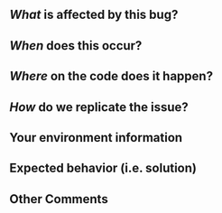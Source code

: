 <!--
Please ensure your issue adheres to the following guidelines:
- [ ] If there is a algorithm or native (c++) problem. Go to https://github.com/HIT-SCIR/ltp/issues
- [ ] Search previous issue before making a new one, as yours may be a duplicate.
- [ ] Use a simple _distinguishable_ sentence which can describe your problem.
-->

## *What* is affected by this bug?
<!-- Eg. building failed, memory leak, program terminated. -->

## *When* does this occur?
<!-- Eg. when analyze the sentence "xxx", when the program run for about 4 hours. (Does it possibly occur or occur every time?) -->

## *Where* on the code does it happen?
<!-- Eg. when i call the api xxx and then call xxx the program will crash. (show the process code if needed.) -->

## *How* do we replicate the issue?
<!-- Please be specific as possible. Use dashes (-) or numbers (1.) to create a list of steps -->

## Your environment information
<!-- OS, languages, IDE and it's version, and other related tools, environment variables, the way you insert the code to your project. -->

## Expected behavior (i.e. solution)
<!-- What should have happened? -->

## Other Comments